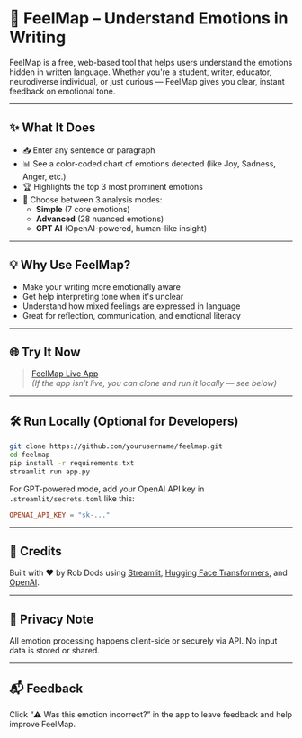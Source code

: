 # 🧠 FeelMap – Understand Emotions in Writing

FeelMap is a free, web-based tool that helps users understand the emotions hidden in written language. Whether you're a student, writer, educator, neurodiverse individual, or just curious — FeelMap gives you clear, instant feedback on emotional tone.

---

## ✨ What It Does

- 📥 Enter any sentence or paragraph
- 📊 See a color-coded chart of emotions detected (like Joy, Sadness, Anger, etc.)
- 🏆 Highlights the top 3 most prominent emotions
- 🤖 Choose between 3 analysis modes:
  - **Simple** (7 core emotions)
  - **Advanced** (28 nuanced emotions)
  - **GPT AI** (OpenAI-powered, human-like insight)

---

## 💡 Why Use FeelMap?

- Make your writing more emotionally aware
- Get help interpreting tone when it's unclear
- Understand how mixed feelings are expressed in language
- Great for reflection, communication, and emotional literacy

---

## 🌐 Try It Now

> [FeelMap Live App](https://feelmap.streamlit.app)  
*(If the app isn’t live, you can clone and run it locally — see below)*

---

## 🛠️ Run Locally (Optional for Developers)

```bash
git clone https://github.com/yourusername/feelmap.git
cd feelmap
pip install -r requirements.txt
streamlit run app.py
```

For GPT-powered mode, add your OpenAI API key in `.streamlit/secrets.toml` like this:

```toml
OPENAI_API_KEY = "sk-..."
```

---

## 🧠 Credits

Built with ❤️ by Rob Dods using [Streamlit](https://streamlit.io), [Hugging Face Transformers](https://huggingface.co), and [OpenAI](https://openai.com).

---

## 🔐 Privacy Note

All emotion processing happens client-side or securely via API. No input data is stored or shared.

---

## 📬 Feedback

Click “⚠️ Was this emotion incorrect?” in the app to leave feedback and help improve FeelMap.